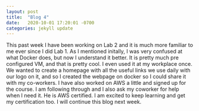 ```yaml
---
layout: post
title:  "Blog 4"
date:   2020-10-01 17:20:01 -0700
categories: jekyll update
---
```


This past week I have been working on Lab 2 and it is much more familiar to me ever since I did Lab 1. As I mentioned initally, I was very confused at what Docker does, but now I understand it better. It is pretty much pre configured VM, and that is pretty cool. I even used it at my workplace once. We wanted to create a homepage with all the useful links we use daily with our logo on it, and so I created  the webpage on docker so I could share it with my co-workers. I have also worked on AWS a little and signed up for the course. I am following through and I also ask my coworker for help when I need it. He is AWS certified. I am excited to keep learning and get my certification too. I will continue this blog next week.